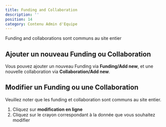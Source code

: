 ```yaml
---
title: Funding and Collaboration
description: ''
position: 14
category: Contenu Admin d'Equipe
---
```


<alert type="warning">Funding and collaborations sont communs au site entier</alert> 

## Ajouter un nouveau Funding ou Collaboration

Vous pouvez ajouter un nouveau Funding via **Funding/Add new**, et une nouvelle collaboration via **Collaboration/Add new**.

## Modifier un Funding ou une Collaboration

Veuillez noter que les funding et collaboration sont communs au site entier.

1. Cliquez sur **modification en ligne**
2. Cliquez sur le crayon correspondant à la donnée que vous souhaitez modifier

<article-image src="Funding-Modify.PNG" alt="Funding Modification" 
size="100" :center="false">
</article-image>


